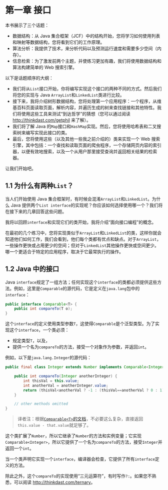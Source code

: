 # 第一章 接口

本书展示了三个话题：

+   数据结构：从 Java 集合框架（JCF）中的结构开始，您将学习如何使用列表和映射等数据结构，您将看到它们的工作原理。
+   算法分析：我提供了技术，来分析代码以及预测运行速度和需要多少空间（内存）。
+   信息检索：为了激发前两个主题，并使练习更加有趣，我们将使用数据结构和算法构建简单的 Web 搜索引擎。

以下是话题顺序的大纲：

+   我们将从`List`接口开始，你将编写实现这个接口的两种不同的方式。然后我们将您的实现与 Java `ArrayList`和`LinkedList`类进行比较。
+   接下来，我将介绍树形数据结构，您将处理第一个应用程序：一个程序，从维基百科页面读取页面，解析内容，并遍历生成的树来查找链接和其他特性。我们将使用这些工具来测试“到达哲学”的猜想（您可以通过阅读 <http://thinkdast.com/getphil> 来了解）。
+   我们将了解 Java 的`Map`接口和`HashMap`实现。然后，您将使用哈希表和二叉搜索树来编写实现此接口的类。
+   最后，您将使用这些（以及其他一些我之前介绍的）类来实现一个 Web 搜索引擎，其中包括：一个查找和读取页面的爬虫程序，一个存储网页内容的索引器，以便有效地搜索，以及一个从用户那里接受查询并返回相关结果的检索器。

让我们开始吧。

## 1.1 为什么有两种`List`？

当人们开始使用 Java 集合框架时，有时候会混淆`ArrayList`和`LinkedList`。为什么 Java 提供两个`List interface`的实现呢？你应该如何选择使用哪一个？我们将在接下来的几章回答这些问题。

我将以回顾`interface`和实现它们的类开始，我将介绍“面向接口编程”的概念。

在最初的几个练习中，您将实现类似于`ArrayList`和`LinkedList`的类，这样你就会知道他们如何工作，我们会看到，他们每个类都有优点和缺点。对于`ArrayList`，一些操作更快或占用更少的空间；但对于`LinkedList`其他操作更快或空间更少。哪一个更适合于特定的应用程序，取决于它最常执行的操作。

## 1.2 Java 中的接口

Java `interface`规定了一组方法；任何实现这个`interface`的类都必须提供这些方法。例如，这里是`Comparable`的源代码，它是定义在`java.lang`包中的`interface`：

```java
public interface Comparable<T> {
    public int compareTo(T o);
}
```

这个`interface`的定义使用类型参数`T`，这使得`Comparable`是个泛型类型。为了实现这个`interface`，一个类必须：

+   规定类型`T`，以及，
+   提供一个名为`compareTo`的方法，接受一个对象作为参数，并返回`int`。

例如，以下是`java.lang.Integer`的源代码：

```java
public final class Integer extends Number implements Comparable<Integer> {

    public int compareTo(Integer anotherInteger) {
        int thisVal = this.value;
        int anotherVal = anotherInteger.value;
        return (thisVal<anotherVal ? -1 : (thisVal==anotherVal ? 0 : 1));
    }

    // other methods omitted
}
```

> 译者注：根据[`Comparable<T>`的文档](http://docs.oracle.com/javase/7/docs/api/java/lang/Comparable.html#compareTo%28T%29)，不必要这么复杂，直接返回`this.value - that.value`就足够了。

这个类扩展了`Number`，所以它继承了`Number`的方法和实例变量；它实现`Comparable<Integer>`，所以它提供了一个名为`compareTo`的方法，接受`Integer`并返回一个`int`。

当一个类声明它实现一个`interface`，编译器会检查，它提供了所有`interface`定义的方法。

除此之外，这个`compareTo`的实现使用“三元运算符”，有时写作`?:`。如果您不熟悉，可以阅读 <http://thinkdast.com/ternary>。

